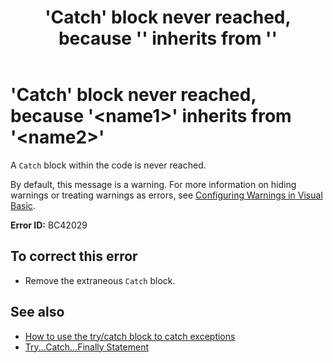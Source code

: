 ﻿---
title: "'Catch' block never reached, because '<name1>' inherits from '<name2>'"
ms.date: 07/20/2015
f1_keywords: 
  - "BC42029"
  - "vbc42029"
helpviewer_keywords: 
  - "BC42029"
ms.assetid: 4bc84a84-ec7e-49db-8794-4fb71d36d5c0
---
# 'Catch' block never reached, because '\<name1>' inherits from '\<name2>'
A `Catch` block within the code is never reached.  
  
 By default, this message is a warning. For more information on hiding warnings or treating warnings as errors, see [Configuring Warnings in Visual Basic](/visualstudio/ide/configuring-warnings-in-visual-basic).  
  
 **Error ID:** BC42029  
  
## To correct this error  
  
-   Remove the extraneous `Catch` block.  
  
## See also

- [How to use the try/catch block to catch exceptions](../../standard/exceptions/how-to-use-the-try-catch-block-to-catch-exceptions.md)
- [Try...Catch...Finally Statement](../../visual-basic/language-reference/statements/try-catch-finally-statement.md)
